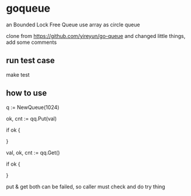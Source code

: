 # goqueue
an Bounded Lock Free Queue use array as circle queue 

clone from https://github.com/yireyun/go-queue 
and changed little things, add some comments

## run test case
make test

## how to use 
q := NewQueue(1024)

ok, cnt := qq.Put(val) 

if ok {

}

val, ok, cnt := qq.Get()

if ok {

}

put & get both can be failed, so caller must check and do try thing



